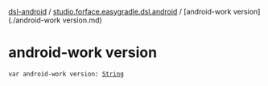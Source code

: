 [dsl-android](../index.md) / [studio.forface.easygradle.dsl.android](index.md) / [android-work version](./android-work version.md)

# android-work version

`var android-work version: `[`String`](https://kotlinlang.org/api/latest/jvm/stdlib/kotlin/-string/index.html)